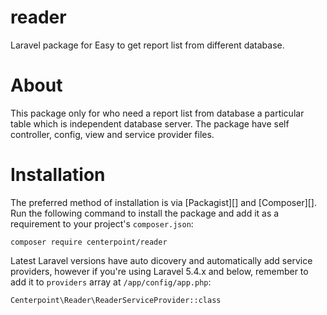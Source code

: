 # reader
Laravel package for Easy to get report list from different database.

# About
This package only for who need a report list from database a particular table which is independent database server. The package have self controller, config, view and service provider files.

# Installation
The preferred method of installation is via [Packagist][] and [Composer][]. Run the following command to install the package and add it as a requirement to your project's ```composer.json```:
```
composer require centerpoint/reader
```
Latest Laravel versions have auto dicovery and automatically add service providers, however if you're using Laravel 5.4.x and below, remember to add it to ```providers``` array at ```/app/config/app.php```:
```
Centerpoint\Reader\ReaderServiceProvider::class
```
